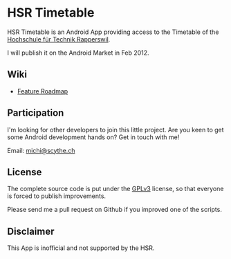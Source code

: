 ﻿HSR Timetable
==========

HSR Timetable is an Android App providing access to the Timetable of the [Hochschule für Technik Rapperswil](http://www.hsr.ch).

I will publish it on the Android Market in Feb 2012.

Wiki
-------

* [Feature Roadmap](https://github.com/theScythe/HSR-Timetable/wiki/Feature-Roadmap)


Participation
-------

I'm looking for other developers to join this little project. Are you keen to get some Android development hands on? Get in touch with me! 

Email: <michi@scythe.ch> 


License
-------

The complete source code is put under the [GPLv3](http://www.gnu.org/licenses/gpl.html) license, so that everyone is forced to publish improvements. 

Please send me a pull request on Github if you improved one of the scripts.

Disclaimer
----------

This App is inofficial and not supported by the HSR.